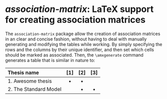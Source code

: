 # *association-matrix*: LaTeX support for creating association matrices

The `association-matrix` package allow the creation of association matrices in an clear and concise fashion, without having to deal with manually generating and modifying the tables while working.
By simply specifying the rows and the columns by their unique identifier, and then set which cells should be marked as associated.
Then, the `\amxgenerate` command generates a table that is similar in nature to:


|  Thesis name             | [1] | [2] | [3] |
|:-------------------------|:---:|:---:|:---:|
| 1. Awesome thesis        |  •  |  •  |     |
| 2. The Standard Model    |     |  •  |  •  |
